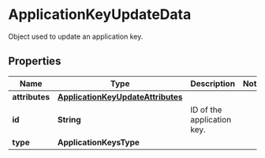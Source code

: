 # ApplicationKeyUpdateData

Object used to update an application key.

## Properties

| Name           | Type                                                                    | Description                | Notes |
| -------------- | ----------------------------------------------------------------------- | -------------------------- | ----- |
| **attributes** | [**ApplicationKeyUpdateAttributes**](ApplicationKeyUpdateAttributes.md) |                            |
| **id**         | **String**                                                              | ID of the application key. |
| **type**       | **ApplicationKeysType**                                                 |                            |
